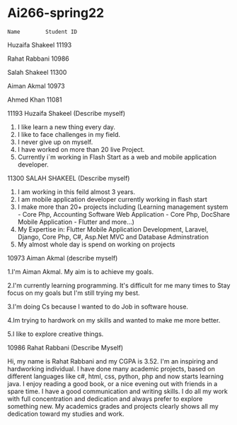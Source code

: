 # Ai266-spring22

    Name	    Student ID
Huzaifa Shakeel	           11193

Rahat Rabbani	           10986

Salah Shakeel	           11300

Aiman Akmal	               10973

Ahmed Khan	               11081



11193 Huzaifa Shakeel (Describe myself)
1. I like learn a new thing every day.
2. I like to face challenges in my field.
3. I never give up on myself.
4. I have worked on more than 20 live Project.
5. Currently i`m working in Flash Start as a web and mobile application developer.


11300 SALAH SHAKEEL (Describe myself)
1. I am working in this feild almost 3 years.
2. I am mobile application developer currently working in flash start
3. I make more than 20+ projects including (Learning management system - Core Php, Accounting Software Web Application - Core Php, DocShare Mobile Application - Flutter and more...)
4. My Expertise in: Flutter Mobile Application Development, Laravel, Django, Core Php, C#, Asp.Net MVC and Database Adminstration
5. My almost whole day is spend on working on projects


10973 Aiman Akmal (describe myself)

1.I'm Aiman Akmal. My aim is to achieve my goals.

2.I'm currently learning programming. It's difficult 
for me many times to Stay focus on my goals but I'm still trying my best.

3.I'm doing Cs because I wanted to do Job in software house.

4.Im trying to hardwork on my skills and wanted to make me more better.

5.I like to explore creative things.


10986 Rahat Rabbani (Describe Myself)

Hi, my name is Rahat Rabbani and my CGPA is 3.52. I'm an inspiring and hardworking individual. I have done many academic projects, based on different languages like c#, html, css, python, php and now starts learning java. I enjoy reading a good book, or a nice evening out with friends in a spare time. I have a good communication and writing skills. I do all my work with full concentration and dedication and always prefer to explore something new. My academics grades and projects clearly shows all my dedication toward my studies and work.
